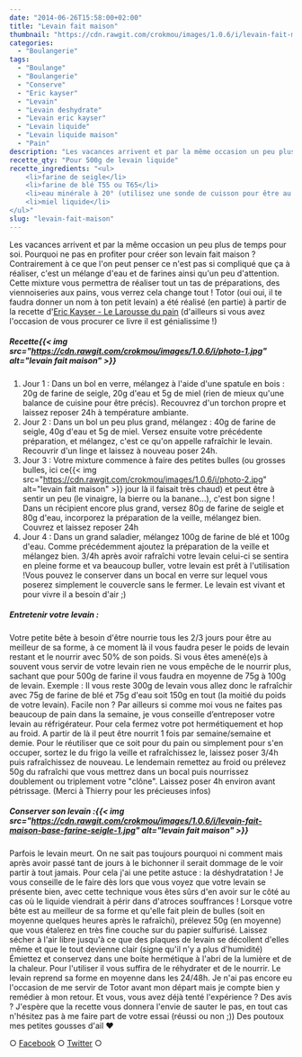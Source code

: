 ```yaml
---
date: "2014-06-26T15:58:00+02:00"
title: "Levain fait maison"
thumbnail: "https://cdn.rawgit.com/crokmou/images/1.0.6/i/levain-fait-maison-base-farine-seigle.jpg"
categories:
  - "Boulangerie"
tags:
  - "Boulange"
  - "Boulangerie"
  - "Conserve"
  - "Eric kayser"
  - "Levain"
  - "Levain deshydrate"
  - "Levain eric kayser"
  - "Levain liquide"
  - "Levain liquide maison"
  - "Pain"
description: "Les vacances arrivent et par la même occasion un peu plus de temps pour soi. Pourquoi ne pas en profiter pour créer son levain fait maison ?"
recette_qty: "Pour 500g de levain liquide"
recette_ingredients: "<ul>
	<li>farine de seigle</li>
	<li>farine de blé T55 ou T65</li>
	<li>eau minérale à 20° (utilisez une sonde de cuisson pour être au plus juste)</li>
	<li>miel liquide</li>
</ul>"
slug: "levain-fait-maison"
---
```


Les vacances arrivent et par la même occasion un peu plus de temps pour soi. Pourquoi ne pas en profiter pour créer son levain fait maison ? Contrairement à ce que l'on peut penser ce n'est pas si compliqué que ça à réaliser, c'est un mélange d'eau et de farines ainsi qu'un peu d'attention. Cette mixture vous permettra de réaliser tout un tas de préparations, des viennoiseries aux pains, vous verrez cela change tout ! Totor (oui oui, il te faudra donner un nom à ton petit levain) a été réalisé (en partie) à partir de la recette d'[Eric Kayser - Le Larousse du pain](http://cuisine.larousse.fr/livres-de-cuisine/9782035884459) (d'ailleurs si vous avez l'occasion de vous procurer ce livre il est génialissime !)

##### Recette{{< img src="https://cdn.rawgit.com/crokmou/images/1.0.6/i/photo-1.jpg" alt="levain fait maison" >}}

1.  Jour 1 : Dans un bol en verre, mélangez à l'aide d'une spatule en bois : 20g de farine de seigle, 20g d'eau et 5g de miel (rien de mieux qu'une balance de cuisine pour être précis). Recouvrez d'un torchon propre et laissez reposer 24h à température ambiante.
2.  Jour 2 : Dans un bol un peu plus grand, mélangez : 40g de farine de seigle, 40g d'eau et 5g de miel. Versez ensuite votre précédente préparation, et mélangez, c'est ce qu'on appelle rafraîchir le levain. Recouvrir d'un linge et laissez à nouveau poser 24h.
3.  Jour 3 : Votre mixture commence à faire des petites bulles (ou grosses bulles, ici ce{{< img src="https://cdn.rawgit.com/crokmou/images/1.0.6/i/photo-2.jpg" alt="levain fait maison" >}} jour là il faisait très chaud) et peut être à sentir un peu (le vinaigre, la bierre ou la banane...), c'est bon signe ! Dans un récipient encore plus grand, versez 80g de farine de seigle et 80g d'eau, incorporez la préparation de la veille, mélangez bien. Couvrez et laissez reposer 24h
4.  Jour 4 : Dans un grand saladier, mélangez 100g de farine de blé et 100g d'eau. Comme précédemment ajoutez la préparation de la veille et mélangez bien. 3/4h après avoir rafraîchi votre levain celui-ci se sentira en pleine forme et va beaucoup buller, votre levain est prêt à l'utilisation !Vous pouvez le conserver dans un bocal en verre sur lequel vous poserez simplement le couvercle sans le fermer. Le levain est vivant et pour vivre il a besoin d'air ;)

##### Entretenir votre levain :

Votre petite bête à besoin d'être nourrie tous les 2/3 jours pour être au meilleur de sa forme, à ce moment là il vous faudra peser le poids de levain restant et le nourrir avec 50% de son poids. Si vous êtes amené(e)s à souvent vous servir de votre levain rien ne vous empêche de le nourrir plus, sachant que pour 500g de farine il vous faudra en moyenne de 75g à 100g de levain. Exemple : Il vous reste 300g de levain vous allez donc le rafraîchir avec 75g de farine de blé et 75g d'eau soit 150g en tout (la moitié du poids de votre levain). Facile non ? Par ailleurs si comme moi vous ne faites pas beaucoup de pain dans la semaine, je vous conseille d’entreposer votre levain au réfrigérateur. Pour cela fermez votre pot hermétiquement et hop au froid. A partir de là il peut être nourrit 1 fois par semaine/semaine et demie. Pour le réutiliser que ce soit pour du pain ou simplement pour s'en occuper, sortez le du frigo la veille et rafraîchissez le, laissez poser 3/4h puis rafraîchissez de nouveau. Le lendemain remettez au froid ou prélevez 50g du rafraîchi que vous mettrez dans un bocal puis nourrissez doublement ou triplement votre "clône". Laissez poser 4h environ avant pétrissage. (Merci à Thierry pour les précieuses infos)

##### Conserver son levain :{{< img src="https://cdn.rawgit.com/crokmou/images/1.0.6/i/levain-fait-maison-base-farine-seigle-1.jpg" alt="levain fait maison" >}}

Parfois le levain meurt. On ne sait pas toujours pourquoi ni comment mais après avoir passé tant de jours à le bichonner il serait dommage de le voir partir à tout jamais. Pour cela j'ai une petite astuce : la déshydratation ! Je vous conseille de le faire dès lors que vous voyez que votre levain se présente bien, avec cette technique vous êtes sûrs d'en avoir sur le côté au cas où le liquide viendrait à périr dans d'atroces souffrances ! Lorsque votre bête est au meilleur de sa forme et qu'elle fait plein de bulles (soit en moyenne quelques heures après le rafraîchi), prélevez 50g (en moyenne) que vous étalerez en très fine couche sur du papier sulfurisé. Laissez sécher à l'air libre jusqu'à ce que des plaques de levain se décollent d'elles même et que le tout devienne clair (signe qu'il n'y a plus d'humidité) Émiettez et conservez dans une boite hermétique à l'abri de la lumière et de la chaleur. Pour l'utiliser il vous suffira de le réhydrater et de le nourrir. Le levain reprend sa forme en moyenne dans les 24/48h. Je n'ai pas encore eu l'occasion de me servir de Totor avant mon départ mais je compte bien y remédier à mon retour. Et vous, vous avez déjà tenté l'expérience ? Des avis ? J'espère que la recette vous donnera l'envie de sauter le pas, en tout cas n'hésitez pas à me faire part de votre essai (réussi ou non ;)) Des poutoux mes petites gousses d'ail ❤

○ [Facebook](https://www.facebook.com/crokmou.blog) ○ [Twitter](https://twitter.com/Crokmou) ○